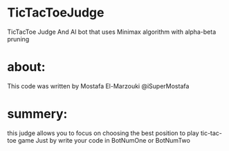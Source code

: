 # TicTacToeJudge
TicTacToe Judge And AI bot that uses Minimax algorithm with alpha-beta pruning

# about:
This code was written by Mostafa El-Marzouki @iSuperMostafa

# summery:
this judge allows you to focus on choosing the best position to play
tic-tac-toe game Just by write your code in BotNumOne or BotNumTwo
